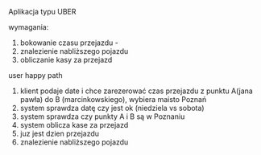 Aplikacja typu UBER

wymagania:
1. bokowanie czasu przejazdu -
2. znalezienie nabliższego pojazdu
3. obliczanie kasy za przejazd

user happy path

1. klient podaje date i chce zarezerować czas przejazdu z punktu A(jana pawła) do B (marcinkowskiego), wybiera maisto Poznań
2. system sprawdza datę czy jest ok (niedziela vs sobota)
3. system sprawdza czy punkty A i B są w Poznaniu
4. system oblicza kase za przejazd
5. juz jest dzien przejazdu
6. znalezienie nabliższego pojazdu
